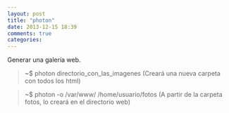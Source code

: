 ```yaml
---
layout: post
title: "photon"
date: 2013-12-15 18:39
comments: true
categories: 
---
```

Generar una galería web.

>~$ photon directorio_con_las_imagenes  (Creará una nueva carpeta con todos los html)

>~$ photon -o /var/www/ /home/usuario/fotos (A partir de la carpeta fotos, lo creará en el directorio web)

